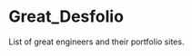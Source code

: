 # Great_Desfolio

List of great engineers and their portfolio sites. 

<div style="font-family: Arial, sans-serif; max-width: 600px;">
<!-- Designer entries will be automatically updated by the workflow -->
</div>

